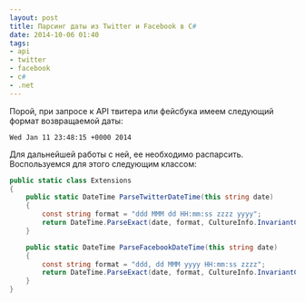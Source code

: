 ```yaml
---
layout: post
title: Парсинг даты из Twitter и Facebook в C#
date: 2014-10-06 01:40
tags:
- api
- twitter
- facebook
- c#
- .net
---
```


Порой, при запросе к API твитера или фейсбука имеем следующий формат возвращаемой даты:

```
Wed Jan 11 23:48:15 +0000 2014
```

Для дальнейшей работы с ней, ее необходимо распарсить. Воспользуемся для этого следующим классом:

``` csharp
public static class Extensions
{
	public static DateTime ParseTwitterDateTime(this string date)
	{
		const string format = "ddd MMM dd HH:mm:ss zzzz yyyy";
		return DateTime.ParseExact(date, format, CultureInfo.InvariantCulture);
	}

	public static DateTime ParseFacebookDateTime(this string date)
	{
		const string format = "ddd, dd MMM yyyy HH:mm:ss zzzz";
		return DateTime.ParseExact(date, format, CultureInfo.InvariantCulture);
	}
}
```
